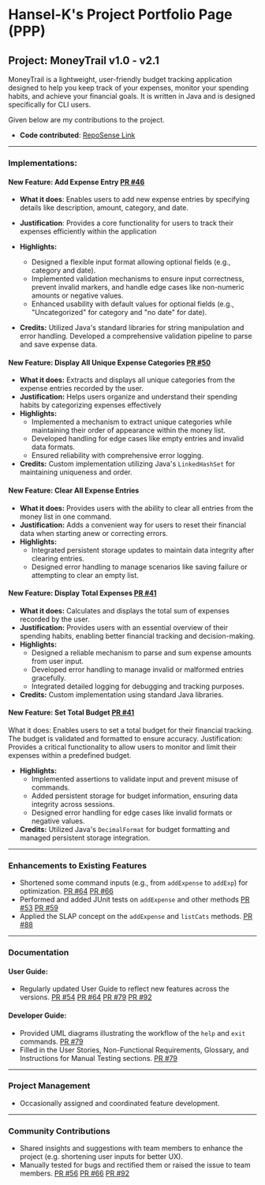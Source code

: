 # Hansel-K's Project Portfolio Page (PPP)

## Project: MoneyTrail v1.0 - v2.1

MoneyTrail is a lightweight, user-friendly budget tracking
application designed to help you keep track of your expenses,
monitor your spending habits, and achieve your financial goals.
It is written in Java and is designed specifically for CLI users.

Given below are my contributions to the project.

- **Code contributed**: [RepoSense Link](https://nus-cs2113-ay2425s2.github.io/tp-dashboard/?search=hansel-k&breakdown=true&sort=groupTitle%20dsc&sortWithin=title&since=2025-02-21&timeframe=commit&mergegroup=&groupSelect=groupByRepos&checkedFileTypes=docs~functional-code~test-code~other)

---
### Implementations:
#### New Feature: Add Expense Entry [PR #46](https://github.com/AY2425S2-CS2113-W12-4/tp/pull/46)
  
- **What it does**: Enables users to add new expense entries by specifying details like description, amount, category, and date.

- **Justification**: Provides a core functionality for users to track their expenses efficiently within the application
    
- **Highlights:**
  - Designed a flexible input format allowing optional fields (e.g., category and date).
  - Implemented validation mechanisms to ensure input correctness, prevent invalid markers, and handle edge cases like non-numeric amounts or negative values.
  - Enhanced usability with default values for optional fields (e.g., "Uncategorized" for category and "no date" for date).
      
- **Credits:** Utilized Java's standard libraries for string manipulation and error handling. Developed a comprehensive validation pipeline to parse and save expense data.

#### New Feature: Display All Unique Expense Categories [PR #50](https://github.com/AY2425S2-CS2113-W12-4/tp/pull/50)
- **What it does:** Extracts and displays all unique categories from the expense entries recorded by the user.
- **Justification:** Helps users organize and understand their spending habits by categorizing expenses effectively
- **Highlights:**
  - Implemented a mechanism to extract unique categories while maintaining their order of appearance within the money list.
  - Developed handling for edge cases like empty entries and invalid data formats.
  - Ensured reliability with comprehensive error logging.
- **Credits:** Custom implementation utilizing Java's `LinkedHashSet` for maintaining uniqueness and order.

#### New Feature: Clear All Expense Entries
- **What it does:** Provides users with the ability to clear all entries from the money list in one command.
- **Justification:** Adds a convenient way for users to reset their financial data when starting anew or correcting errors.
- **Highlights:**
  - Integrated persistent storage updates to maintain data integrity after clearing entries.
  - Designed error handling to manage scenarios like saving failure or attempting to clear an empty list.

#### New Feature: Display Total Expenses [PR #41](https://github.com/AY2425S2-CS2113-W12-4/tp/pull/41)
- **What it does:** Calculates and displays the total sum of expenses recorded by the user.
- **Justification:** Provides users with an essential overview of their spending habits, enabling better financial tracking and decision-making.
- **Highlights:**
  - Designed a reliable mechanism to parse and sum expense amounts from user input.
  - Developed error handling to manage invalid or malformed entries gracefully.
  - Integrated detailed logging for debugging and tracking purposes.
- **Credits:** Custom implementation using standard Java libraries.

#### New Feature: Set Total Budget [PR #41](https://github.com/AY2425S2-CS2113-W12-4/tp/pull/41)
What it does: Enables users to set a total budget for their financial tracking. The budget is validated and formatted to ensure accuracy.
Justification: Provides a critical functionality to allow users to monitor and limit their expenses within a predefined budget.
- **Highlights:**
  - Implemented assertions to validate input and prevent misuse of commands.
  - Added persistent storage for budget information, ensuring data integrity across sessions.
  - Designed error handling for edge cases like invalid formats or negative values.
- **Credits:** Utilized Java's `DecimalFormat` for budget formatting and managed persistent storage integration.


---

### Enhancements to Existing Features
- Shortened some command inputs (e.g., from `addExpense` to `addExp`) for optimization. [PR #64](https://github.com/AY2425S2-CS2113-W12-4/tp/pull/64) [PR #66](https://github.com/AY2425S2-CS2113-W12-4/tp/pull/66)
- Performed and added JUnit tests on `addExpense` and other methods [PR #53](https://github.com/AY2425S2-CS2113-W12-4/tp/pull/53) [PR #59](https://github.com/AY2425S2-CS2113-W12-4/tp/pull/59)
- Applied the SLAP concept on the `addExpense` and `listCats` methods. [PR #88](https://github.com/AY2425S2-CS2113-W12-4/tp/pull/88)

---
### Documentation
#### User Guide:
- Regularly updated User Guide to reflect new features across the versions. [PR #54](https://github.com/AY2425S2-CS2113-W12-4/tp/pull/54) [PR #64](https://github.com/AY2425S2-CS2113-W12-4/tp/pull/64) [PR #79](https://github.com/AY2425S2-CS2113-W12-4/tp/pull/79) [PR #92](https://github.com/AY2425S2-CS2113-W12-4/tp/pull/92)

#### Developer Guide:
- Provided UML diagrams illustrating the workflow of the `help` and `exit` commands. [PR #79](https://github.com/AY2425S2-CS2113-W12-4/tp/pull/79)
- Filled in the User Stories, Non-Functional Requirements, Glossary, and Instructions for Manual Testing sections. [PR #79](https://github.com/AY2425S2-CS2113-W12-4/tp/pull/79)
---
### Project Management
- Occasionally assigned and coordinated feature development.
---
### Community Contributions
- Shared insights and suggestions with team members to enhance the project (e.g. shortening user inputs for better UX).
- Manually tested for bugs and rectified them or raised the issue to team members. [PR #56](https://github.com/AY2425S2-CS2113-W12-4/tp/pull/56) [PR #66](https://github.com/AY2425S2-CS2113-W12-4/tp/pull/66) [PR #92](https://github.com/AY2425S2-CS2113-W12-4/tp/pull/92)

